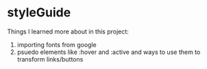 # styleGuide
Things I learned more about in this project:
1) importing fonts from google
2) psuedo elements like :hover and :active and ways to use them to transform links/buttons
